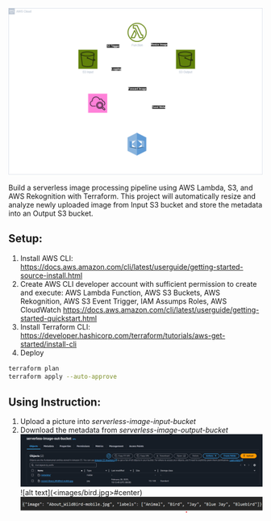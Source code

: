 ![alt text](<images/Rekognition.png>)

Build a serverless image processing pipeline using AWS Lambda, S3, and AWS Rekognition with Terraform. This project will automatically resize and analyze newly uploaded image from Input S3 bucket and store the metadata into an Output S3 bucket.

## Setup:
1. Install AWS CLI: https://docs.aws.amazon.com/cli/latest/userguide/getting-started-source-install.html 
2. Create AWS CLI developer account with sufficient permission to create and execute: AWS Lambda Function, AWS S3 Buckets, AWS Rekognition, AWS S3 Event Trigger, IAM Assumps Roles, AWS CloudWatch
https://docs.aws.amazon.com/cli/latest/userguide/getting-started-quickstart.html
3. Install Terraform CLI: https://developer.hashicorp.com/terraform/tutorials/aws-get-started/install-cli
4. Deploy
```sh
terraform plan
terraform apply --auto-approve
```

## Using Instruction:
1. Upload a picture into *serverless-image-input-bucket* 
2. Download the metadata from *serverless-image-output-bucket* \
![alt text](<images/s3output.png>) \
![alt text](<images/bird.jpg>#center) \
![alt text](<images/metadata.png>)
